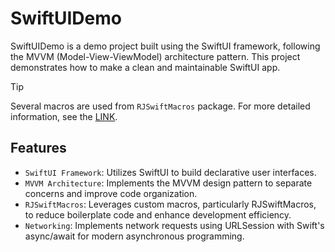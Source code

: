 # SwiftUIDemo

SwiftUIDemo is a demo project built using the SwiftUI framework, following the MVVM (Model-View-ViewModel) architecture pattern. This project demonstrates how to make a clean and maintainable SwiftUI app.

> [!TIP]  
> Several macros are used from `RJSwiftMacros` package. For more detailed information, see the [LINK](https://github.com/rezojoglidze/RJSwiftMacros).

## Features
- `SwiftUI Framework`: Utilizes SwiftUI to build declarative user interfaces.
- `MVVM Architecture`: Implements the MVVM design pattern to separate concerns and improve code organization.
- `RJSwiftMacros`: Leverages custom macros, particularly RJSwiftMacros, to reduce boilerplate code and enhance development efficiency.
- `Networking`: Implements network requests using URLSession with Swift's async/await for modern asynchronous programming.


